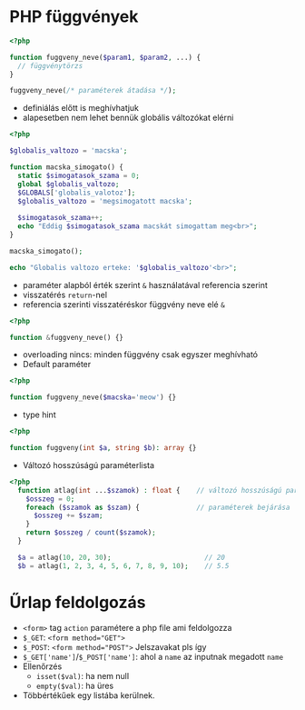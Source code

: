 # PHP függvények

```php
<?php

function fuggveny_neve($param1, $param2, ...) {
  // függvénytörzs
}

fuggveny_neve(/* paraméterek átadása */);
```

- definiálás előtt is meghívhatjuk
- alapesetben nem lehet bennük globális változókat elérni

```php 
<?php

$globalis_valtozo = 'macska';

function macska_simogato() {
  static $simogatasok_szama = 0;
  global $globalis_valtozo;
  $GLOBALS['globalis_valotoz'];
  $globalis_valtozo = 'megsimogatott macska';
  
  $simogatasok_szama++;
  echo "Eddig $simogatasok_szama macskát simogattam meg<br>";
}

macska_simogato();

echo "Globalis valtozo erteke: '$globalis_valtozo'<br>";
```

- paraméter alapból érték szerint `&` használatával referencia szerint
- visszatérés `return`-nel
- referencia szerinti visszatéréskor függvény neve elé `&`

```php
<?php

function &fuggveny_neve() {}
```

- overloading nincs: minden függvény csak egyszer meghívható
- Default paraméter

```php
<?php

function fuggveny_neve($macska='meow') {}
```

- type hint

```php 
<?php

function fuggveny(int $a, string $b): array {}
```

- Változó hosszúságú paraméterlista

```php 
<?php
  function atlag(int ...$szamok) : float {    // változó hosszúságú paraméterlista
    $osszeg = 0;
    foreach ($szamok as $szam) {              // paraméterek bejárása
      $osszeg += $szam;
    }
    return $osszeg / count($szamok);
  }

  $a = atlag(10, 20, 30);                       // 20
  $b = atlag(1, 2, 3, 4, 5, 6, 7, 8, 9, 10);    // 5.5
```

# Űrlap feldolgozás

- `<form>` tag `action` paramétere a php file ami feldolgozza 
- `$_GET`: `<form method="GET">`
- `$_POST`: `<form method="POST">` Jelszavakat pls így
- `$_GET['name']`/`$_POST['name']`: ahol a `name` az inputnak megadott `name`
- Ellenőrzés
  - `isset($val)`: ha nem null
  - `empty($val)`: ha üres
- Többértékűek egy listába kerülnek.
